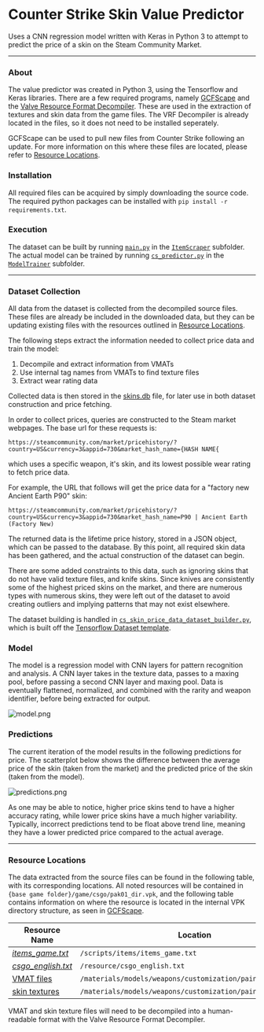 # Counter Strike Skin Value Predictor

Uses a CNN regression model written with Keras in Python 3 to attempt to predict the price of a skin on the Steam Community Market.

---
### About
The value predictor was created in Python 3, using the Tensorflow and Keras libraries. There are a few required programs, namely [GCFScape](https://developer.valvesoftware.com/wiki/GCFScape) and the [Valve Resource Format Decompiler](https://github.com/ValveResourceFormat/ValveResourceFormat). These are used in the extraction of textures and skin data from the game files. The VRF Decompiler is already located in the files, so it does not need to be installed seperately.  

GCFScape can be used to pull new files from Counter Strike following an update. For more information on this where these files are located, please refer to [Resource Locations](#resource-locations).


### Installation
All required files can be acquired by simply downloading the source code. The required python packages can be installed with `pip install -r requirements.txt`.

### Execution
The dataset can be built by running [`main.py`](./ItemScraper/main.py) in the [`ItemScraper`](./ItemScraper/) subfolder.  
The actual model can be trained by running [`cs_predictor.py`](./ModelTrainer/cs_predictor.py) in the [`ModelTrainer`](./ModelTrainer/) subfolder. 


---

### Dataset Collection
All data from the dataset is collected from the decompiled source files. These files are already be included in the downloaded data, but they can be updating existing files with the resources outlined in [Resource Locations](#resource-locations).  
  
The following steps extract the information needed to collect price data and train the model:
1. Decompile and extract information from VMATs
2. Use internal tag names from VMATs to find texture files
3. Extract wear rating data  
  
Collected data is then stored in the [skins.db](./ItemScraper/Data/) file, for later use in both dataset construction and price fetching.  
  
In order to collect prices, queries are constructed to the Steam market webpages. The base url for these requests is:

    https://steamcommunity.com/market/pricehistory/?country=US&currency=3&appid=730&market_hash_name={HASH NAME{
which uses a specific weapon, it's skin, and its lowest possible wear rating to fetch price data.
  
For example, the URL that follows will get the price data for a "factory new Ancient Earth P90" skin:

    https://steamcommunity.com/market/pricehistory/?country=US&currency=3&appid=730&market_hash_name=P90 | Ancient Earth (Factory New)

The returned data is the lifetime price history, stored in a JSON object, which can be passed to the database. By this point, all required skin data has been gathered, and the actual construction of the dataset can begin.

 There are some added constraints to this data, such as ignoring skins that do not have valid texture files, and knife skins. Since knives are consistently some of the highest priced skins on the market, and there are numerous types with numerous skins, they were left out of the dataset to avoid creating outliers and implying patterns that may not exist elsewhere. 
  
The dataset building is handled in [`cs_skin_price_data_dataset_builder.py`](./ItemScraper/cs_skin_price_data/cs_skin_price_data_dataset_builder.py), which is built off the [Tensorflow Dataset template](https://www.tensorflow.org/api_docs/python/tf/data/Dataset).  

### Model
The model is a regression model with CNN layers for pattern recognition and analysis. A CNN layer takes in the texture data, passes to a maxing pool, before passing a second CNN layer and maxing pool. Data is eventually flattened, normalized, and combined with the rarity and weapon identifier, before being extracted for output.

![model.png](...)

### Predictions
The current iteration of the model results in the following predictions for price. The scatterplot below shows the difference between the average price of the skin (taken from the market) and the predicted price of the skin (taken from the model).

![predictions.png](...)

As one may be able to notice, higher price skins tend to have a higher accuracy rating, while lower price skins have a much higher variability. Typically, incorrect predictions tend to be float above trend line, meaning they have a lower predicted price compared to the actual average.    

---

### Resource Locations<a name="resource-locations"></a>
The data extracted from the source files can be found in the following table, with its corresponding locations. All noted resources will be contained in `{base game folder}/game/csgo/pak01_dir.vpk`, and the following table contains information on where the resource is located in the internal VPK directory structure, as seen in [GCFScape](https://developer.valvesoftware.com/wiki/GCFScape).

| Resource Name                            | Location                                                    |
|------------------------------------------|-------------------------------------------------------------|
| *[items_game.txt](./ItemScraper/Data/)*  | `/scripts/items/items_game.txt`                             |
| *[csgo_english.txt](./ItemScraper/Data)* | `/resource/csgo_english.txt`                                |
| [VMAT files](./ItemScraper/VMATs)        | `/materials/models/weapons/customization/paints/vmats/*`    |
| [skin textures](./ItemScraper/Textures)  | `/materials/models/weapons/customization/paints/*/*.vtex_c` |

VMAT and skin texture files will need to be decompiled into a human-readable format with the Valve Resource Format Decompiler.